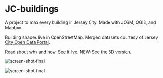 # JC-buildings

A project to map every building in Jersey City. Made with JOSM, QGIS, and Mapbox. 

Building shapes live in <a href= "http://www.openstreetmap.org/export#map=13/40.7274/-74.0674" target = "_blank">OpenStreetMap</a>. 
Merged datasets courtesy of <a href= "http://data.jerseycitynj.gov./" target = "_blank">Jersey City Open Data Portal</a>.

Read about <a href ="http://www.sarahmakesmaps.com/blog/2016/3/mapping-jersey-city" target= "_blank"> why and how</a>. <a href = 
"http://sml2198.github.io/JC-buildings/JC-buildings.html" target = "_blank">See it</a> live. NEW: See the <a href = "http://sml2198.github.io/JC-buildings/10-19-16.html#14.1/40.7194/-74.0461/-24.5/49" target = "_blank">3D version</a>. 

![screen-shot-final](https://cloud.githubusercontent.com/assets/6125152/19913512/7c374eba-a060-11e6-9425-8ff46c10facf.png)

![screen-shot-final](https://cloud.githubusercontent.com/assets/6125152/16428566/53c35a56-3d27-11e6-9742-f375cb680077.png)
